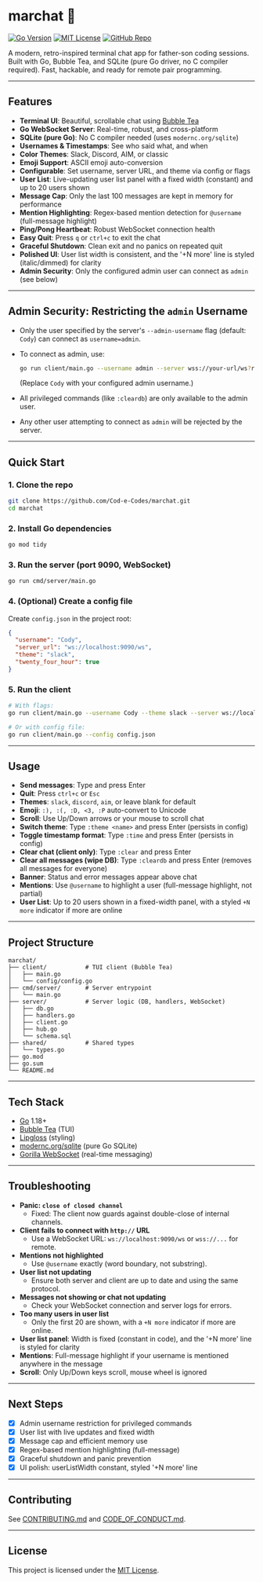 # marchat 🧃

[![Go Version](https://img.shields.io/badge/go-1.18%2B-blue?logo=go)](https://go.dev/dl/)
[![MIT License](https://img.shields.io/badge/license-MIT-green.svg)](LICENSE)
[![GitHub Repo](https://img.shields.io/badge/github-repo-blue?logo=github)](https://github.com/Cod-e-Codes/marchat)

A modern, retro-inspired terminal chat app for father-son coding sessions. Built with Go, Bubble Tea, and SQLite (pure Go driver, no C compiler required). Fast, hackable, and ready for remote pair programming.

---

## Features

- **Terminal UI**: Beautiful, scrollable chat using [Bubble Tea](https://github.com/charmbracelet/bubbletea)
- **Go WebSocket Server**: Real-time, robust, and cross-platform
- **SQLite (pure Go)**: No C compiler needed (uses `modernc.org/sqlite`)
- **Usernames & Timestamps**: See who said what, and when
- **Color Themes**: Slack, Discord, AIM, or classic
- **Emoji Support**: ASCII emoji auto-conversion
- **Configurable**: Set username, server URL, and theme via config or flags
- **User List**: Live-updating user list panel with a fixed width (constant) and up to 20 users shown
- **Message Cap**: Only the last 100 messages are kept in memory for performance
- **Mention Highlighting**: Regex-based mention detection for `@username` (full-message highlight)
- **Ping/Pong Heartbeat**: Robust WebSocket connection health
- **Easy Quit**: Press `q` or `ctrl+c` to exit the chat
- **Graceful Shutdown**: Clean exit and no panics on repeated quit
- **Polished UI**: User list width is consistent, and the '+N more' line is styled (italic/dimmed) for clarity
- **Admin Security**: Only the configured admin user can connect as `admin` (see below)

---

## Admin Security: Restricting the `admin` Username

- Only the user specified by the server's `--admin-username` flag (default: `Cody`) can connect as `username=admin`.
- To connect as admin, use:

  ```sh
  go run client/main.go --username admin --server wss://your-url/ws?real_user=Cody
  ```
  (Replace `Cody` with your configured admin username.)
- All privileged commands (like `:cleardb`) are only available to the admin user.
- Any other user attempting to connect as `admin` will be rejected by the server.

---

## Quick Start

### 1. Clone the repo
```sh
git clone https://github.com/Cod-e-Codes/marchat.git
cd marchat
```

### 2. Install Go dependencies
```sh
go mod tidy
```

### 3. Run the server (port 9090, WebSocket)
```sh
go run cmd/server/main.go
```

### 4. (Optional) Create a config file
Create `config.json` in the project root:
```json
{
  "username": "Cody",
  "server_url": "ws://localhost:9090/ws",
  "theme": "slack",
  "twenty_four_hour": true
}
```

### 5. Run the client
```sh
# With flags:
go run client/main.go --username Cody --theme slack --server ws://localhost:9090/ws

# Or with config file:
go run client/main.go --config config.json
```

---

## Usage
- **Send messages**: Type and press Enter
- **Quit**: Press `ctrl+c` or `Esc`
- **Themes**: `slack`, `discord`, `aim`, or leave blank for default
- **Emoji**: `:), :(, :D, <3, :P` auto-convert to Unicode
- **Scroll**: Use Up/Down arrows or your mouse to scroll chat
- **Switch theme**: Type `:theme <name>` and press Enter (persists in config)
- **Toggle timestamp format**: Type `:time` and press Enter (persists in config)
- **Clear chat (client only)**: Type `:clear` and press Enter
- **Clear all messages (wipe DB)**: Type `:cleardb` and press Enter (removes all messages for everyone)
- **Banner**: Status and error messages appear above chat
- **Mentions**: Use `@username` to highlight a user (full-message highlight, not partial)
- **User List**: Up to 20 users shown in a fixed-width panel, with a styled `+N more` indicator if more are online

---

## Project Structure
```
marchat/
├── client/           # TUI client (Bubble Tea)
│   ├── main.go
│   └── config/config.go
├── cmd/server/       # Server entrypoint
│   └── main.go
├── server/           # Server logic (DB, handlers, WebSocket)
│   ├── db.go
│   ├── handlers.go
│   ├── client.go
│   ├── hub.go
│   └── schema.sql
├── shared/           # Shared types
│   └── types.go
├── go.mod
├── go.sum
└── README.md
```

---

## Tech Stack
- [Go](https://golang.org/) 1.18+
- [Bubble Tea](https://github.com/charmbracelet/bubbletea) (TUI)
- [Lipgloss](https://github.com/charmbracelet/lipgloss) (styling)
- [modernc.org/sqlite](https://pkg.go.dev/modernc.org/sqlite) (pure Go SQLite)
- [Gorilla WebSocket](https://github.com/gorilla/websocket) (real-time messaging)

---

## Troubleshooting

- **Panic: `close of closed channel`**
  - Fixed: The client now guards against double-close of internal channels.
- **Client fails to connect with `http://` URL**
  - Use a WebSocket URL: `ws://localhost:9090/ws` or `wss://...` for remote.
- **Mentions not highlighted**
  - Use `@username` exactly (word boundary, not substring).
- **User list not updating**
  - Ensure both server and client are up to date and using the same protocol.
- **Messages not showing or chat not updating**
  - Check your WebSocket connection and server logs for errors.
- **Too many users in user list**
  - Only the first 20 are shown, with a `+N more` indicator if more are online.
- **User list panel**: Width is fixed (constant in code), and the '+N more' line is styled for clarity
- **Mentions**: Full-message highlight if your username is mentioned anywhere in the message
- **Scroll**: Only Up/Down keys scroll, mouse wheel is ignored

---

## Next Steps
- [x] Admin username restriction for privileged commands
- [x] User list with live updates and fixed width
- [x] Message cap and efficient memory use
- [x] Regex-based mention highlighting (full-message)
- [x] Graceful shutdown and panic prevention
- [x] UI polish: userListWidth constant, styled '+N more' line

---

## Contributing
See [CONTRIBUTING.md](CONTRIBUTING.md) and [CODE_OF_CONDUCT.md](CODE_OF_CONDUCT.md).

---

## License

This project is licensed under the [MIT License](LICENSE).
